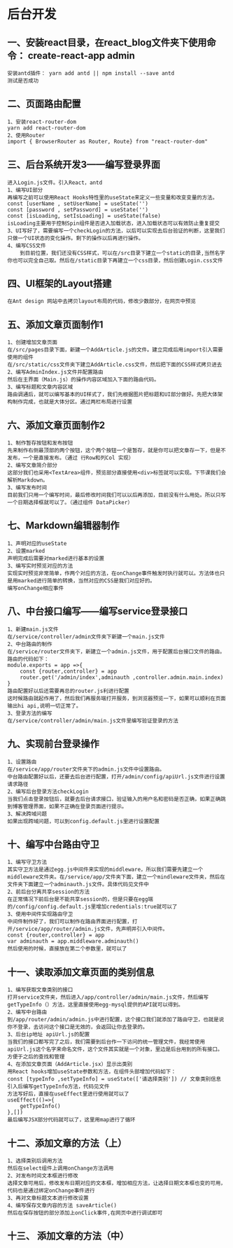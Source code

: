 # 后台开发

## 一、安装react目录，在react_blog文件夹下使用命令： create-react-app admin
    安装antd插件： yarn add antd || npm install --save antd
    测试是否成功

## 二、页面路由配置
    1、安装react-router-dom
    yarn add react-router-dom
    2、使用Router
    import { BrowserRouter as Router, Route} from "react-router-dom"

## 三、后台系统开发3——编写登录界面
    进入Login.js文件。引入React，antd
    1、编写UI部分
    再编写之前可以使用React Hooks特性里的useState来定义一些变量和改变变量的方法。
    const [userName , setUserName] = useState('')
    const [password , setPassword] = useState('')
    const [isLoading, setIsLoading] = useState(false)
    isLoading主要用于控制Spin组件是否进入加载状态，进入加载状态可以有效防止重复提交
    3、UI写好了，需要编写一个checkLogin的方法，以后可以实现去后台验证的判断，这里我们只做一个UI状态的变化操作。剩下的操作以后再进行操作。
    4、编写CSS文件
        到目前位置，我们还没有CSS样式，可以在/src目录下建立一个static的目录,当然名字你也可以完全自己取。然后在/static目录下再建立一个css目录，然后创建Login.css文件

## 四、UI框架的Layout搭建
    在Ant design 网站中去拷贝layout布局的代码，修改少数部分，在网页中预览

## 五、添加文章页面制作1
    1、创建增加文章页面
    在/src/pages目录下面，新建一个AddArticle.js的文件。建立完成后用import引入需要使用的组件
    在/src/static/css文件夹下建立AddArticle.css文件，然后把下面的CSS样式拷贝进去
    2、编写AdminIndex.js文件并配置路由
    然后在主界面（Main.js）的操作内容区域加入下面的路由代码。
    3、编写标题和文章内容区域
    路由调通后，就可以编写基本的UI样式了，我们先根据图片把标题和UI部分做好。先把大体架构制作完成，也就是大体分区。通过两栏布局进行设置

## 六、添加文章页面制作2
    1、制作暂存按钮和发布按钮
    先来制作右侧最顶部的两个按钮，这个两个按钮一个是暂存，就是你可以把文章存一下，但是不发布，一个是直接发布。（通过 行Row和列Col 实现）
    2、编写文章简介部分
    这部分我们也采用<TextArea>组件，预览部分直接使用<div>标签就可以实现。下节课我们会解析Markdown。
    3、编写发布时间
    目前我们只用一个编写时间，最后修改时间我们可以以后再添加，目前没有什么用处。所以只写一个日期选择框就可以了。（通过组件 DataPicker）

## 七、Markdown编辑器制作
    1、声明对应的useState
    2、设置marked
    声明完成后需要对marked进行基本的设置
    3、编写实时预览对应的方法
    实现实时预览非常简单，作两个对应的方法，在onChange事件触发时执行就可以。方法体也只是用marked进行简单的转换，当然对应的CSS是我们对应好的。
    编写onChange相应事件

## 八、中台接口编写——编写service登录接口
    1、新建main.js文件
    在/service/controller/admin文件夹下新建一个main.js文件
    2、中台路由的制作
    在/service/router文件夹下，新建立一个admin.js文件，用于配置后台接口文件的路由。 路由的代码如下：
    module.exports = app =>{
        const {router,controller} = app
        router.get('/admin/index',adminauth ,controller.admin.main.index)
    }
    路由配置好以后还需要再总的router.js利进行配置
    这时候路由就起作用了，然后我们再服务端打开服务，到浏览器预览一下，如果可以顺利在页面输出hi api,说明一切正常了。
    3、登录方法的编写
    在/service/controller/admin/main.js文件里编写验证登录的方法

        
## 九、实现前台登录操作
    1、设置路由
    在/service/app/router文件夹下的admin.js文件中设置路由。
    中台路由配置好以后，还要去后台进行配置，打开/admin/config/apiUrl.js文件进行设置请求路径
    2、编写后台登录方法checkLogin
    当我们点击登录按钮后，就要去后台请求接口，验证输入的用户名和密码是否正确，如果正确跳到博客管理界面，如果不正确在登录页面进行提示。  
    3、解决跨域问题
    如果出现跨域问题，可以到config.default.js里进行设置配置

## 十、编写中台路由守卫
    1、编写守卫方法
    其实守卫方法是通过egg.js中间件来实现的middleware，所以我们需要先建立一个middleware文件夹。在/service/app/文件夹下面，建立一个mindleware文件夹，然后在文件夹下面建立一个adminauth.js文件。具体代码见文件中
    2、前后台分离共享session的方法
    在正常情况下前后台是不能共享session的，但是只要在egg端的/config/config.default.js里增加credentials:true就可以了
    3、使用中间件实现路由守卫
    中间件制作好了，我们可以制作在路由界面进行配置，打开/service/app/router/admin.js文件，先声明并引入中间件。
    const {router,controller} = app
    var adminauth = app.middleware.adminauth()
    然后使用的时候，直接放在第二个参数里，就可以了

## 十一、读取添加文章页面的类别信息
    1、编写获取文章类别的接口
    打开service文件夹，然后进入/app/controller/admin/main.js文件，然后编写getTypeInfo（）方法，这里直接使用egg-mysql提供的API就可以得到。
    2、编写中台路由
    到/app/router/admin/admin.js中进行配置，这个接口我们就添加了路由守卫，也就是说你不登录，去访问这个接口是无效的，会返回让你去登录的。
    3、后台ip地址 apiUrl.js的配置
    当我们的接口都写完了之后，我们需要到后台作一下访问的统一管理文件，我经常使用apiUrl.js这个名字来命名文件，这个文件其实就是一个对象，里边是后台用到的所有接口。方便于之后的查找和管理
    4、在添加文章页面（AddArticle.jsx）显示出类别
    用React hooks增加useState参数和方法，在组件头部增加代码如下：
    const [typeInfo ,setTypeInfo] = useState(['请选择类别']) // 文章类别信息
    引入后编写getTypeInfo方法，代码见文件
    方法写好后，直接在useEffect里进行使用就可以了
    useEffect(()=>{
        getTypeInfo() 
    },[])
    最后编写JSX部分代码就可以了，这里用map进行了循环


##  十二、添加文章的方法（上）
    1、选择类别后调用方法
    然后在select组件上调用onChange方法调用
    2、对发布时间文本框进行修改
    选择文章可用后，修改发布日期对应的文本框，增加相应方法，让选择日期文本框也变的可用，代码也是通过绑定onChange事件进行
    3、再对文章标题文本进行修改设置
    4、编写保存文章内容的方法 saveArticle()
    然后在保存按钮的部分添加上onClick事件,在网页中进行调试即可

## 十三、 添加文章的方法（中）
    